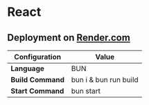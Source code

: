 # React

## Deployment on [Render.com](https://render.com/)
|Configuration    |Value|
|-----------------|---|
|**Language**     |BUN|
|**Build Command**|bun i & bun run build|
|**Start Command**|bun start|